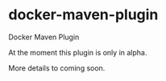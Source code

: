docker-maven-plugin
===================

Docker Maven Plugin


At the moment this plugin is only in alpha.

More details to coming soon.
